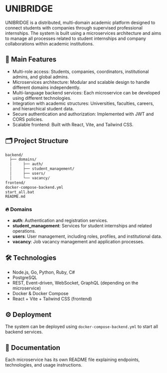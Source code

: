 # UNIBRIDGE

UNIBRIDGE is a distributed, multi-domain academic platform designed to connect students with companies through supervised professional internships. The system is built using a microservices architecture and aims to manage all processes related to student internships and company collaborations within academic institutions.

## 🌉 Main Features

- Multi-role access: Students, companies, coordinators, institutional admins, and global admins.
- Microservices architecture: Modular and scalable design to handle different domains independently.
- Multi-language backend services: Each microservice can be developed using different technologies.
- Integration with academic structures: Universities, faculties, careers, and hierarchical student data.
- Secure authentication and authorization: Implemented with JWT and CORS policies.
- Scalable frontend: Built with React, Vite, and Tailwind CSS.

## 🗂️ Project Structure

```markdown
backend/
  ├── domains/
  │     ├── auth/
  │     ├── student_management/
  │     ├── users/
  │     └── vacancy/
frontend/
docker-compose-backend.yml
start_all.bat
README.md
```

### 🔥 Domains

- **auth**: Authentication and registration services.
- **student_management**: Services for student internships and related operations.
- **users**: User management, including roles, profiles, and institutional data.
- **vacancy**: Job vacancy management and application processes.

## 🛠️ Technologies

- Node.js, Go, Python, Ruby, C#
- PostgreSQL
- REST, Event-driven, WebSocket, GraphQL (depending on the microservice)
- Docker & Docker Compose
- React + Vite + Tailwind CSS (frontend)

## ⚙️ Deployment

The system can be deployed using `docker-compose-backend.yml` to start all backend services. 

## 📄 Documentation

Each microservice has its own README file explaining endpoints, technologies, and usage instructions.